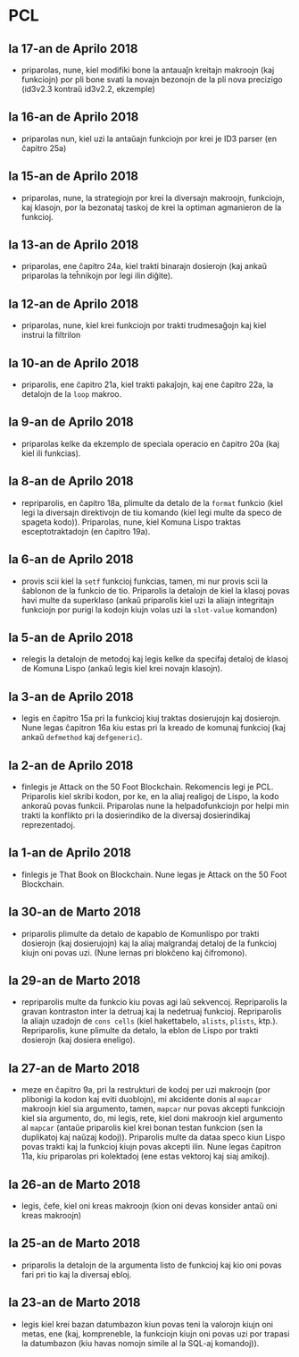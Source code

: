 PCL
===


la 17-an de Aprilo 2018
-----------------------

- priparolas, nune, kiel modifiki bone la antauaĵn kreitajn makroojn (kaj funkciojn) por pli bone
  svati la novajn bezonojn de la pli nova precizigo (id3v2.3 kontraŭ id3v2.2, ekzemple)

la 16-an de Aprilo 2018
-----------------------

- priparolas nun, kiel uzi la antaŭajn funkciojn por krei je ID3 parser (en ĉapitro 25a)

la 15-an de Aprilo 2018
-----------------------

- priparolas, nune, la strategiojn por krei la diversajn makroojn, funkciojn, kaj klasojn, por la
  bezonataj taskoj de krei la optiman agmanieron de la funkcioj. 

la 13-an de Aprilo 2018
-----------------------

- priparolas, ene ĉapitro 24a, kiel trakti binarajn dosierojn (kaj ankaŭ priparolas la teĥnikojn por
  legi ilin diĝite). 

la 12-an de Aprilo 2018
-----------------------

- priparolas, nune, kiel krei funkciojn por trakti trudmesaĝojn kaj kiel instrui la filtrilon

la 10-an de Aprilo 2018
-----------------------

- priparolis, ene ĉapitro 21a, kiel trakti pakaĵojn, kaj ene ĉapitro 22a, la detalojn de la `loop`
  makroo. 

la 9-an de Aprilo 2018
----------------------

- priparolas kelke da ekzemplo de speciala operacio en ĉapitro 20a (kaj kiel ili funkcias). 

la 8-an de Aprilo 2018
----------------------

- repriparolis, en ĉapitro 18a, plimulte da detalo de la `format` funkcio (kiel legi la diversajn
  direktivojn de tiu komando (kiel legi multe da speco de spageta kodo)). Priparolas, nune, kiel
  Komuna Lispo traktas esceptotraktadojn (en ĉapitro 19a). 

la 6-an de Aprilo 2018
----------------------

- provis scii kiel la `setf` funkcioj funkcias, tamen, mi nur provis scii la ŝablonon de la funkcio
  de tio. Priparolis la detalojn de kiel la klasoj povas havi multe da superklaso (ankaŭ priparolis
  kiel uzi la aliajn integritajn funkciojn por purigi la kodojn kiujn volas uzi la `slot-value`
  komandon)

la 5-an de Aprilo 2018
----------------------

- relegis la detalojn de metodoj kaj legis kelke da specifaj detaloj de klasoj de Komuna Lispo
  (ankaŭ legis kiel krei novajn klasojn). 

la 3-an de Aprilo 2018
----------------------

- legis en ĉapitro 15a pri la funkcioj kiuj traktas dosierujojn kaj dosierojn. Nune legas ĉapitron
  16a kiu estas pri la kreado de komunaj funkcioj (kaj ankaŭ `defmethod` kaj `defgeneric`). 

la 2-an de Aprilo 2018
----------------------

- finlegis je Attack on the 50 Foot Blockchain. Rekomencis legi je PCL. Priparolis kiel skribi
  kodon, por ke, en la aliaj realigoj de Lispo, la kodo ankoraŭ povas funkcii. Priparolas nune la
  helpadofunkciojn por helpi min trakti la konflikto pri la dosierindiko de la diversaj
  dosierindikaj reprezentadoj.

la 1-an de Aprilo 2018
----------------------

- finlegis je That Book on Blockchain. Nune legas je Attack on the 50 Foot Blockchain.

la 30-an de Marto 2018
----------------------

- priparolis plimulte da detalo de kapablo de Komunlispo por trakti dosierojn (kaj dosierujojn) kaj
  la aliaj malgrandaj detaloj de la funkcioj kiujn oni povas uzi. (Nune lernas pri blokĉeno kaj
  ĉifromono). 

la 29-an de Marto 2018
----------------------

- repriparolis multe da funkcio kiu povas agi laŭ sekvencoj. Repriparolis la gravan kontraston inter
  la detruaj kaj la nedetruaj funkcioj. Repriparolis la aliajn uzadojn de `cons cells` (kiel
  hakettabelo, `alists`, `plists`, ktp.). Repriparolis, kune plimulte da detalo, la eblon de Lispo
  por trakti dosierojn (kaj dosiera eneligo).

la 27-an de Marto 2018
----------------------

- meze en ĉapitro 9a, pri la restrukturi de kodoj per uzi makroojn (por plibonigi la kodon kaj eviti
  duoblojn), mi akcidente donis al `mapcar` makroojn kiel sia argumento, tamen, `mapcar` nur povas
  akcepti funkciojn kiel sia argumento, do, mi legis, rete, kiel doni makroojn kiel argumento al
  `mapcar` (antaŭe priparolis kiel krei bonan testan funkcion (sen la duplikatoj kaj naŭzaj
  kodoj)). Priparolis multe da dataa speco kiun Lispo povas trakti kaj la funkcioj kiujn povas
  akcepti ilin. Nune legas ĉapitron 11a, kiu priparolas pri kolektadoj (ene estas vektoroj kaj siaj
  amikoj).

la 26-an de Marto 2018
----------------------

- legis, ĉefe, kiel oni kreas makroojn (kion oni devas konsider antaŭ oni kreas makroojn)

la 25-an de Marto 2018
----------------------

- priparolis la detalojn de la argumenta listo de funkcioj kaj kio oni povas fari pri tio kaj la
  diversaj ebloj. 

la 23-an de Marto 2018
----------------------

- legis kiel krei bazan datumbazon kiun povas teni la valorojn kiujn oni metas, ene (kaj,
  kompreneble, la funkciojn kiujn oni povas uzi por trapasi la datumbazon (kiu havas nomojn simile
  al la SQL-aj komandoj)).

